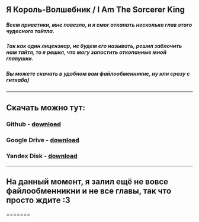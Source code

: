 ## Я Король-Волшебник / I Am The Sorcerer King

##### Всем приветики, мне повезло, и я смог откапать несколько глав этого чудесного тайтла. 
##### Так как один лицензиар, не будем его называть, решил заблочить нам тайтл, то я решил, что могу запостить откопанные мной главушки.
##### Вы можете скачать в удобном вам файлообменникне, ну или сразу с гитхаба)
____

## Скачать можно тут:

### Github - ~~[download](https://github.com/)~~

### Google Drive - ~~[download](https://google.com/drive)~~

### Yandex Disk - ~~[download](https://disk.yandex.ru/d/S33EttjggJSFkg)~~

____

## На данный момент, я залил ещё не вовсе файлообменникни и не все главы, так что просто ждите :3
=======

